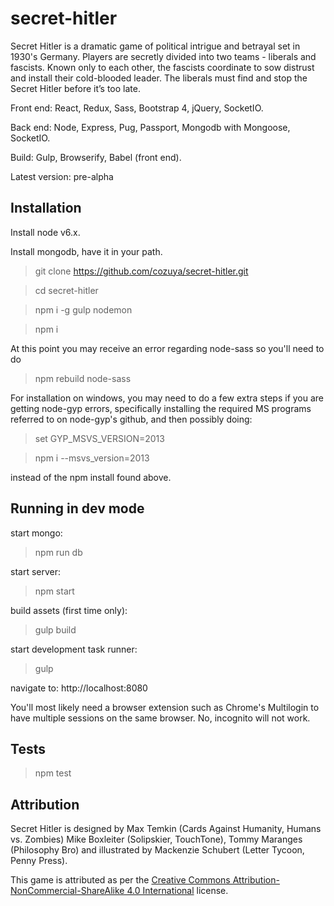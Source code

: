 secret-hitler
======================

Secret Hitler is a dramatic game of political intrigue and betrayal set in 1930's Germany. Players are secretly divided into two teams - liberals and fascists. Known only to each other, the fascists coordinate to sow distrust and install their cold-blooded leader. The liberals must find and stop the Secret Hitler before it’s too late.

<!-- ![Screenshot](http://todo) -->

Front end: React, Redux, Sass, Bootstrap 4, jQuery, SocketIO.

Back end: Node, Express, Pug, Passport, Mongodb with Mongoose, SocketIO.

Build: Gulp, Browserify, Babel (front end).

Latest version: pre-alpha

## Installation ##

Install node v6.x.

Install mongodb, have it in your path.

> git clone https://github.com/cozuya/secret-hitler.git

> cd secret-hitler

> npm i -g gulp nodemon

> npm i

At this point you may receive an error regarding node-sass so you'll need to do

> npm rebuild node-sass

For installation on windows, you may need to do a few extra steps if you are getting node-gyp errors, specifically installing the required MS programs referred to on node-gyp's github, and then possibly doing:

> set GYP_MSVS_VERSION=2013

> npm i --msvs_version=2013

instead of the npm install found above.

## Running in dev mode ##

start mongo:

> npm run db

start server:

> npm start

build assets (first time only):

> gulp build

start development task runner:

> gulp

navigate to: http://localhost:8080

You'll most likely need a browser extension such as Chrome's Multilogin to have multiple sessions on the same browser.  No, incognito will not work.

## Tests ##

> npm test

## Attribution ##

Secret Hitler is designed by Max Temkin (Cards Against Humanity, Humans vs. Zombies) Mike Boxleiter (Solipskier, TouchTone), Tommy Maranges (Philosophy Bro) and illustrated by Mackenzie Schubert (Letter Tycoon, Penny Press).

This game is attributed as per the [Creative Commons Attribution-NonCommercial-ShareAlike 4.0 International](https://creativecommons.org/licenses/by-nc-sa/4.0/) license.